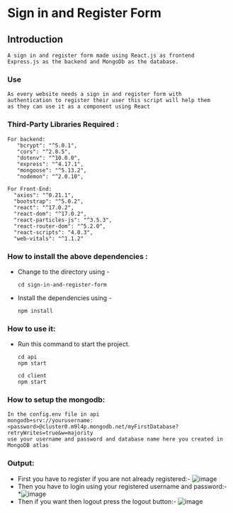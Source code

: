 # Sign in and Register Form

## Introduction

```
A sign in and register form made using React.js as frontend
Express.js as the backend and MongoDb as the database.
```

### Use

```
As every website needs a sign in and register form with
authentication to register their user this script will help them
as they can use it as a component using React
```

### Third-Party Libraries Required :

```
For backend:
   "bcrypt": "^5.0.1",
   "cors": "^2.8.5",
   "dotenv": "^10.0.0",
   "express": "^4.17.1",
   "mongoose": "^5.13.2",
   "nodemon": "^2.0.10",
```

```
For Front-End:
  "axios": "^0.21.1",
  "bootstrap": "^5.0.2",
  "react": "^17.0.2",
  "react-dom": "^17.0.2",
  "react-particles-js": "^3.5.3",
  "react-router-dom": "^5.2.0",
  "react-scripts": "4.0.3",
  "web-vitals": "^1.1.2"
```

### How to install the above dependencies :

- Change to the directory using -
  ```
  cd sign-in-and-register-form
  ```
- Install the dependencies using -
  ```
  npm install
  ```

### How to use it:

- Run this command to start the project.
  ```
  cd api
  npm start
  ```
  ```
  cd client
  npm start
  ```

### How to setup the mongodb:

```
In the config.env file in api
mongodb+srv://yourusername:<password>@cluster0.m9l4p.mongodb.net/myFirstDatabase?retryWrites=true&w=majority
use your username and password and database name here you created in MongoDB atlas
```

### Output:

- First you have to register if you are not already registered:-
 ![image](https://user-images.githubusercontent.com/64858573/125296469-f359e180-e343-11eb-9080-3e976f8540c7.png)
- Then you have to login using your registered username and password:- \*![image](https://user-images.githubusercontent.com/64858573/125297489-e689bd80-e344-11eb-9e80-c8432888b1ef.png)
- Then if you want then logout press the logout button:-
 ![image](https://user-images.githubusercontent.com/64858573/125298640-f524a480-e345-11eb-8d6e-e8335df52d09.png)
